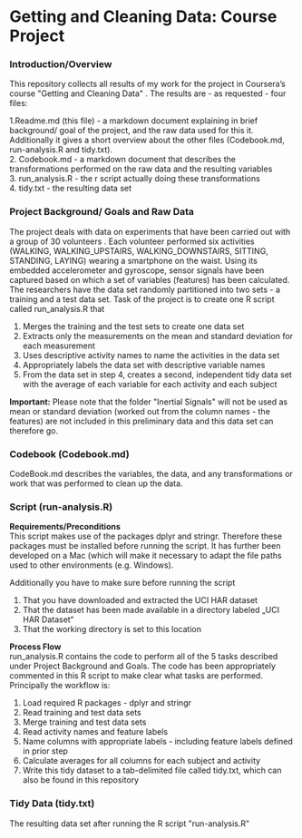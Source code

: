 # Getting and Cleaning Data: Course Project    
   
      
### Introduction/Overview  
This repository collects all results of my work for the project in Coursera’s course "Getting and Cleaning Data" . The results are - as requested - four files:  

1.Readme.md (this file) - a markdown document explaining in brief background/ goal of the project, and the raw data used for this it. Additionally it gives a short overview about the other files (Codebook.md, run-analysis.R and tidy.txt).  
2. Codebook.md - a markdown document that describes the transformations performed on the raw data and the resulting variables   
3. run_analysis.R - the r script actually doing these transformations  
4. tidy.txt - the resulting data set    
  
### Project Background/ Goals and Raw Data  
The project deals with data on experiments that have been carried out with a group of 30 volunteers . Each volunteer performed six activities (WALKING, WALKING_UPSTAIRS, WALKING_DOWNSTAIRS, SITTING, STANDING, LAYING) wearing a smartphone on the waist. Using its embedded accelerometer and gyroscope, sensor signals have been captured based on which a set of variables (features) has been calculated. The researchers have the data set randomly partitioned into two sets - a training and a test data set.
Task of the project is to create one R script called run_analysis.R that  
1.	Merges the training and the test sets to create one data set  
2.	Extracts only the measurements on the mean and standard deviation for each measurement   
3.	Uses descriptive activity names to name the activities in the data set  
4.	Appropriately labels the data set with descriptive variable names   
5.	From the data set in step 4, creates a second, independent tidy data set with the average of each variable for each activity and each subject   
  
**Important:** Please note that the folder "Inertial Signals" will not be used as mean or standard deviation (worked out from the column names - the features) are not included in this preliminary data and this data set can therefore go.
  
### Codebook (Codebook.md)    
CodeBook.md describes the variables, the data, and any transformations or work that was performed to clean up the data.

### Script (run-analysis.R)  
  
**Requirements/Preconditions**  
This script makes use of the packages dplyr and stringr. Therefore these packages must be installed before running the script.
It has further been developed on a Mac (which will make it necessary to adapt the file paths used to other environments (e.g. Windows).  
  
Additionally you have to make sure before running the script    
1.	That you have downloaded and extracted the UCI HAR dataset     
2.	That the dataset has been made available in a directory labeled „UCI HAR Dataset“  
3.	That the working directory is set to this location  

**Process Flow**  
run_analysis.R contains the code to perform all of the 5 tasks described under Project Background and Goals. The code has been appropriately commented in this R script to make clear what tasks are performed.
Principally the workflow is:  
1. Load required R packages - dplyr and stringr  
2. Read training and test data sets  
3. Merge training and test data sets   
4. Read activity names and feature labels  
5. Name columns with appropriate labels - including feature labels defined in prior step  
6. Calculate averages for all columns for each subject and activity  
7. Write this tidy dataset to a tab-delimited file called tidy.txt, which can also be found in this repository  

### Tidy Data (tidy.txt)
The resulting data set after running the R script "run-analysis.R"  
  
  